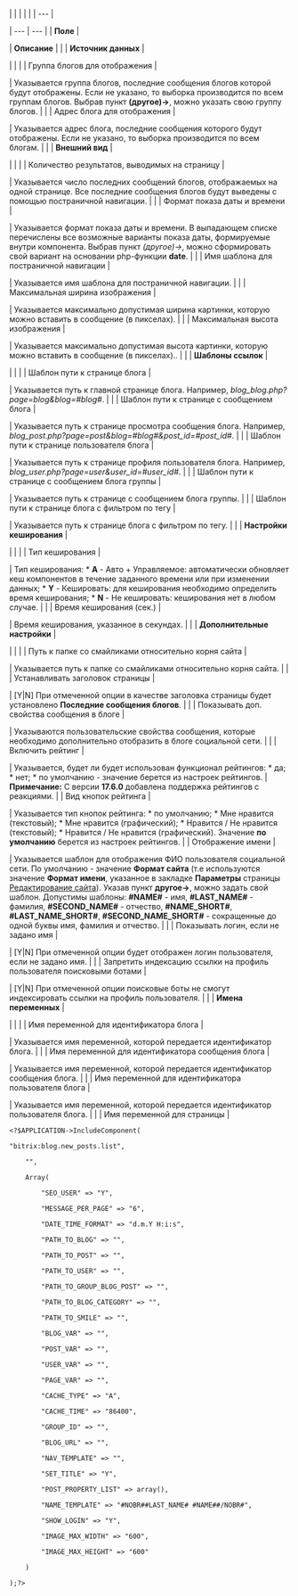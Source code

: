 |  |  |  |  |
| --- |

| --- | --- |
| **Поле** |

| **Описание** | |
| **Источник данных** |

| | |
| Группа блогов для отображения |

| Указывается группа блогов, последние сообщения блогов которой будут отображены. Если не указано, то выборка производится по всем группам блогов. Выбрав пункт **(другое)->**, можно указать свою группу блогов. | |
| Адрес блога для отображения |

| Указывается адрес блога, последние сообщения которого будут отображены. Если не указано, то выборка производится по всем блогам. | |
| **Внешний вид** |

| | |
| Количество результатов, выводимых на страницу |

| Указывается число последних сообщений блогов, отображаемых на одной странице. Все последние сообщения блогов будут выведены с помощью постраничной навигации. | |
| Формат показа даты и времени |

| Указывается формат показа даты и времени. В выпадающем списке перечислены все возможные варианты показа даты, формируемые внутри компонента. Выбрав пункт *(другое)->*, можно сформировать свой вариант на основании php-функции **date**. | |
| Имя шаблона для постраничной навигации |

| Указывается имя шаблона для постраничной навигации. | |
| Максимальная ширина изображения |

| Указывается максимально допустимая ширина картинки, которую можно вставить в сообщение (в пикселах). | |
| Максимальная высота изображения |

| Указывается максимально допустимая высота картинки, которую можно вставить в сообщение (в пикселах).. | |
| **Шаблоны ссылок** |

| | |
| Шаблон пути к странице блога |

| Указывается путь к главной странице блога. Например, *blog\_blog.php?page=blog&blog=#blog#*. | |
| Шаблон пути к странице с сообщением блога |

| Указывается путь к странице просмотра сообщения блога. Например, *blog\_post.php?page=post&blog=#blog#&post\_id=#post\_id#*. | |
| Шаблон пути к странице пользователя блога |

| Указывается путь к странице профиля пользователя блога. Например, *blog\_user.php?page=user&user\_id=#user\_id#*. | |
| Шаблон пути к странице с сообщением блога группы |

| Указывается путь к странице с сообщением блога группы. | |
| Шаблон пути к странице блога c фильтром по тегу |

| Указывается путь к странице блога с фильтром по тегу. | |
| **Настройки кеширования** |

| | |
| Тип кеширования |

| Тип кеширования:  * **A** - Авто + Управляемое: автоматически обновляет кеш компонентов в течение заданного времени или при изменении данных; * **Y** - Кешировать: для кеширования необходимо определить время кеширования; * **N** - Не кешировать: кеширования нет в любом случае. | |
| Время кеширования (сек.) |

| Время кеширования, указанное в секундах. | |
| **Дополнительные настройки** |

| | |
| Путь к папке со смайликами относительно корня сайта |

| Указывается путь к папке со смайликами относительно корня сайта. | |
| Устанавливать заголовок страницы |

| [Y|N] При отмеченной опции в качестве заголовка страницы будет установлено **Последние сообщения блогов**. | |
| Показывать доп. свойства сообщения в блоге |

| Указываются пользовательские свойства сообщения, которые необходимо дополнительно отобразить в блоге социальной сети. | |
| Включить рейтинг |

| Указывается, будет ли будет использован функционал рейтингов:  * да; * нет; * по умолчанию - значение берется из настроек рейтингов. | **Примечание:** С версии **17.6.0** добавлена поддержка рейтингов с реакциями. |
| Вид кнопок рейтинга |

| Указывается тип кнопок рейтинга:  * по умолчанию; * Мне нравится (текстовый); * Мне нравится (графический); * Нравится / Не нравится (текстовый); * Нравится / Не нравится (графический).   Значение **по умолчанию** берется из настроек рейтингов. |
| Отображение имени |

| Указывается шаблон для отображения ФИО пользователя социальной сети. По умолчанию - значение **Формат сайта** (т.е используются значение **Формат имени**, указанное в закладке **Параметры** страницы [Редактирование сайта](/user_help/settings/settings/sites/site_edit.php)). Указав пункт **другое->**, можно задать свой шаблон. Допустимы шаблоны: **#NAME#** - имя, **#LAST\_NAME#** - фамилия, **#SECOND\_NAME#** - отчество, **#NAME\_SHORT#**, **#LAST\_NAME\_SHORT#**, **#SECOND\_NAME\_SHORT#** - сокращенные до одной буквы имя, фамилия и отчество. | |
| Показывать логин, если не задано имя |

| [Y|N] При отмеченной опции будет отображен логин пользователя, если не задано имя. | |
| Запретить индексацию ссылки на профиль пользователя поисковыми ботами |

| [Y|N] При отмеченной опции поисковые боты не смогут индексировать ссылки на профиль пользователя. | |
| **Имена переменных** |

| | |
| Имя переменной для идентификатора блога |

| Указывается имя переменной, которой передается идентификатор блога. | |
| Имя переменной для идентификатора сообщения блога |

| Указывается имя переменной, которой передается идентификатор сообщения блога. | |
| Имя переменной для идентификатора пользователя блога |

| Указывается имя переменной, которой передается идентификатор пользователя блога. | |
| Имя переменной для страницы |

```
<?$APPLICATION->IncludeComponent(

"bitrix:blog.new_posts.list",

	"",

	Array(

		"SEO_USER" => "Y",

		"MESSAGE_PER_PAGE" => "6",

		"DATE_TIME_FORMAT" => "d.m.Y H:i:s",

		"PATH_TO_BLOG" => "",

		"PATH_TO_POST" => "",

		"PATH_TO_USER" => "",

		"PATH_TO_GROUP_BLOG_POST" => "",

		"PATH_TO_BLOG_CATEGORY" => "",

		"PATH_TO_SMILE" => "",

		"BLOG_VAR" => "",

		"POST_VAR" => "",

		"USER_VAR" => "",

		"PAGE_VAR" => "",

		"CACHE_TYPE" => "A",

		"CACHE_TIME" => "86400",

		"GROUP_ID" => "",

		"BLOG_URL" => "",

		"NAV_TEMPLATE" => "",

		"SET_TITLE" => "Y",

		"POST_PROPERTY_LIST" => array(),

		"NAME_TEMPLATE" => "#NOBR##LAST_NAME# #NAME##/NOBR#",

		"SHOW_LOGIN" => "Y",

		"IMAGE_MAX_WIDTH" => "600",

		"IMAGE_MAX_HEIGHT" => "600"

	)

);?>


```